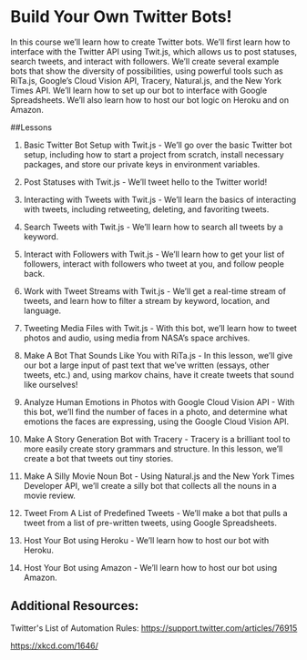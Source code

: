 # Build Your Own Twitter Bots!

In this course we’ll learn how to create Twitter bots. We’ll first learn how to interface with the Twitter API using Twit.js, which allows us to post statuses, search tweets, and interact with followers. We’ll create several example bots that show the diversity of possibilities, using powerful tools such as RiTa.js, Google’s Cloud Vision API, Tracery, Natural.js, and the New York Times API. We’ll learn how to set up our bot to interface with Google Spreadsheets. We’ll also learn how to host our bot logic on Heroku and on Amazon. 

##Lessons

1. Basic Twitter Bot Setup with Twit.js - We’ll go over the basic Twitter bot setup, including how to start a project from scratch, install necessary packages, and store our private keys in environment variables. 

2. Post Statuses with Twit.js - We’ll tweet hello to the Twitter world!

3. Interacting with Tweets with Twit.js - We’ll learn the basics of interacting with tweets, including retweeting, deleting, and favoriting tweets.

4. Search Tweets with Twit.js - We’ll learn how to search all tweets by a keyword.

5. Interact with Followers with Twit.js - We’ll learn how to get your list of followers, interact with followers who tweet at you, and follow people back. 

6. Work with Tweet Streams with Twit.js - We’ll get a real-time stream of tweets, and learn how to filter a stream by keyword, location, and language. 

7. Tweeting Media Files with Twit.js - With this bot, we’ll learn how to tweet photos and audio, using media from NASA’s space archives. 

8. Make A Bot That Sounds Like You with RiTa.js - In this lesson, we’ll give our bot a large input of past text that we’ve written (essays, other tweets, etc.) and, using markov chains, have it create tweets that sound like ourselves! 

9. Analyze Human Emotions in Photos with Google Cloud Vision API - With this bot, we’ll find the number of faces in a photo, and determine what emotions the faces are expressing, using the Google Cloud Vision API. 

10. Make A Story Generation Bot with Tracery - Tracery is a brilliant tool to more easily create story grammars and structure. In this lesson, we’ll create a bot that tweets out tiny stories. 

11. Make A Silly Movie Noun Bot - Using Natural.js and the New York Times Developer API, we’ll create a silly bot that collects all the nouns in a movie review. 

12. Tweet From A List of Predefined Tweets - We’ll make a bot that pulls a tweet from a list of pre-written tweets, using Google Spreadsheets.

13. Host Your Bot using Heroku - We’ll learn how to host our bot with Heroku.

14. Host Your Bot using Amazon - We’ll learn how to host our bot using Amazon. 


## Additional Resources:

Twitter's List of Automation Rules: https://support.twitter.com/articles/76915

https://xkcd.com/1646/